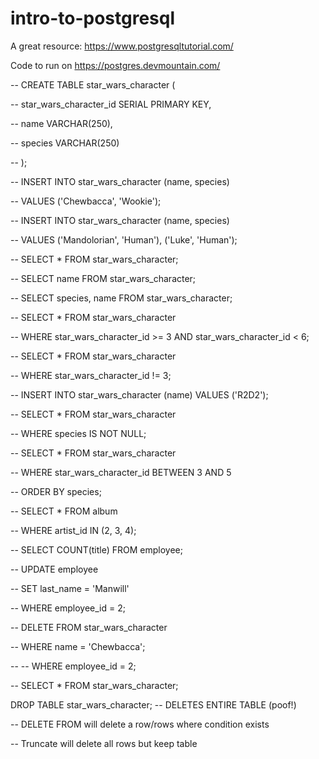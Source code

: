 # intro-to-postgresql

A great resource: https://www.postgresqltutorial.com/

Code to run on https://postgres.devmountain.com/

-- CREATE TABLE star_wars_character (

--   star_wars_character_id SERIAL PRIMARY KEY,

--   name VARCHAR(250),

--   species VARCHAR(250)

-- );


-- INSERT INTO star_wars_character (name, species)

-- VALUES ('Chewbacca', 'Wookie');


-- INSERT INTO star_wars_character (name, species)

-- VALUES ('Mandolorian', 'Human'), ('Luke', 'Human');


-- SELECT * FROM star_wars_character;

-- SELECT name FROM star_wars_character;

-- SELECT species, name FROM star_wars_character;

-- SELECT * FROM star_wars_character

-- WHERE star_wars_character_id >= 3 AND star_wars_character_id < 6;


-- SELECT * FROM star_wars_character

-- WHERE star_wars_character_id != 3;


-- INSERT INTO star_wars_character (name) VALUES ('R2D2');

-- SELECT * FROM star_wars_character

-- WHERE species IS NOT NULL;


-- SELECT * FROM star_wars_character

-- WHERE star_wars_character_id BETWEEN 3 AND 5

-- ORDER BY species;


-- SELECT * FROM album

-- WHERE artist_id IN (2, 3, 4);


-- SELECT COUNT(title) FROM employee;


-- UPDATE employee

-- SET last_name = 'Manwill'

-- WHERE employee_id = 2;


-- DELETE FROM star_wars_character

-- WHERE name = 'Chewbacca';

-- -- WHERE employee_id = 2;


-- SELECT * FROM star_wars_character;


DROP TABLE star_wars_character; -- DELETES ENTIRE TABLE (poof!)

-- DELETE FROM will delete a row/rows where condition exists

-- Truncate will delete all rows but keep table
